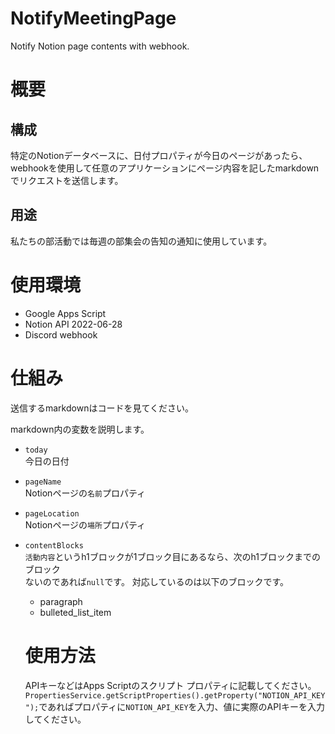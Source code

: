 # NotifyMeetingPage
Notify Notion page contents with webhook.

# 概要
## 構成
特定のNotionデータベースに、日付プロパティが今日のページがあったら、webhookを使用して任意のアプリケーションにページ内容を記したmarkdownでリクエストを送信します。

## 用途
私たちの部活動では毎週の部集会の告知の通知に使用しています。

# 使用環境
- Google Apps Script
- Notion API 2022-06-28
- Discord webhook

# 仕組み
送信するmarkdownはコードを見てください。  
  
markdown内の変数を説明します。  
- `today`  
  今日の日付
- `pageName`  
  Notionページの`名前`プロパティ
- `pageLocation`  
  Notionページの`場所`プロパティ
- `contentBlocks`  
  `活動内容`というh1ブロックが1ブロック目にあるなら、次のh1ブロックまでのブロック  
  ないのであれば`null`です。
  対応しているのは以下のブロックです。  
  - paragraph
  - bulleted_list_item

  # 使用方法
  APIキーなどはApps Scriptのスクリプト プロパティに記載してください。
  `PropertiesService.getScriptProperties().getProperty("NOTION_API_KEY");`であればプロパティに`NOTION_API_KEY`を入力、値に実際のAPIキーを入力してください。
